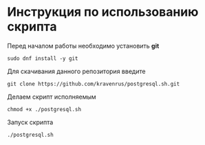 # Инструкция по использованию скрипта
Перед началом работы необходимо установить **git**

    sudo dnf install -y git
Для скачивания данного репозитория введите

    git clone https://github.com/kravenrus/postgresql.sh.git
Делаем скрипт исполняемым

    chmod +x ./postgresql.sh
Запуск скрипта

    ./postgresql.sh
